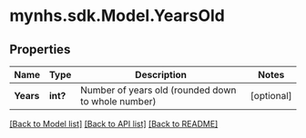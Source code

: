 # mynhs.sdk.Model.YearsOld
## Properties

Name | Type | Description | Notes
------------ | ------------- | ------------- | -------------
**Years** | **int?** | Number of years old (rounded down to whole number) | [optional] 

[[Back to Model list]](../README.md#documentation-for-models) [[Back to API list]](../README.md#documentation-for-api-endpoints) [[Back to README]](../README.md)

